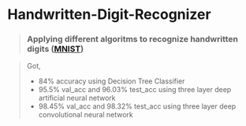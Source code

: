 # Handwritten-Digit-Recognizer

> ### Applying different algoritms to recognize handwritten digits ([MNIST](https://www.kaggle.com/c/digit-recognizer/data))

> Got,
> - 84% accuracy using Decision Tree Classifier
> - 95.5% val_acc and 96.03% test_acc using three layer deep artificial neural network
> - 98.45% val_acc and 98.32% test_acc using three layer deep convolutional neural network
